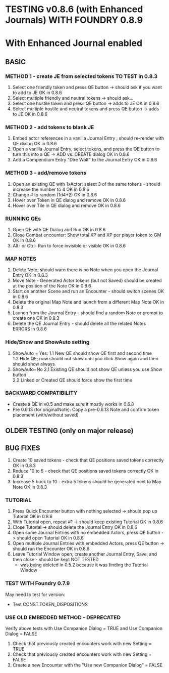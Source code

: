 # TESTING v0.8.6 (with Enhanced Journals) WITH FOUNDRY 0.8.9
# With Enhanced Journal enabled

## BASIC
### METHOD 1 - create JE from selected tokens                                                               TO TEST in 0.8.3
1. Select one friendly token and press QE button -> should ask if you want to add to JE                     OK in 0.8.6
2. Select multiple friendly and neutral tokens -> should ask...						                
3. Select one hostile token and press QE button -> adds to JE	                                            OK in 0.8.6
4. Select multiple hostile and neutral tokens and press QE button -> adds to JE 				            OK in 0.8.6	

### METHOD 2 - add tokens to blank JE
1. Embed actor references in a vanilla Journal Entry ; should re-render with QE dialog                       OK in 0.8.6	
2. Open a vanilla Journal Entry, select tokens, and press the QE button to turn this into a QE -> ADD vs. CREATE dialog   OK in 0.8.6
3. Add a Compendium Entry "Dire Wolf" to the Journal Entry		                                       	    OK in 0.8.6

### METHOD 3 - add/remove tokens                                                        
1. Open an existing QE with 1xActor; select 3 of the same tokens - should increase the number to 4          OK in 0.8.6
2. Change # to random (1d4+2)                                                                              OK in 0.8.6
3. Hover over Token in QE dialog and remove                                                                 OK in 0.8.6
4. Hover over Tile in QE dialog and remove		                                                            OK in 0.8.6

### RUNNING QEs
1. Open QE with QE Dialog and Run                                                                           OK in 0.8.6
2. Close Combat encounter: Show total XP and XP per player token to GM                                     OK in 0.8.6
3. Alt- or Ctrl- Run to force invisible or visible                                                          OK in 0.8.6

### MAP NOTES
1. Delete Note; should warn there is no Note when you open the Journal Entry                                OK in 0.8.3		
2. Move Note - Generated Actor tokens (but not Saved) should be created at the position of the Note         OK in 0.8.6	
3. Start on another Scene and run an Encounter - should switch scenes     					                OK in 0.8.6
5. Delete the original Map Note and launch from a different Map Note                                        OK in 0.8.3
7. Launch from the Journal Entry - should find a random Note or prompt to create one                        OK in 0.8.3
8. Delete the QE Journal Entry - should delete all the related Notes                                       	ERRORS in 0.8.6					                                      															

### Hide/Show and ShowAuto setting
1. ShowAuto = Yes:
1.1 New QE should show QE first and second time								
1.2 Hide QE; now should not show until you click Show again and then should show always				
2. ShowAuto=No
2.1 Existing QE should not show QE unless you use Show button							
2.2 Linked or Created QE should force show the first time

### BACKWARD COMPATIBILITY
- Create a QE in v0.5 and make sure it mostly works in 0.6.8
- Pre 0.6.13 (for originalNote): Copy a pre-0.6.13 Note and confirm token placement (with/without saved)
## OLDER TESTING (only on major release)
## BUG FIXES
1. Create 10 saved tokens - check that QE positions saved tokens correctly                                  OK in 0.8.3
2. Reduce 10 to 5 - check that QE positions saved tokens correctly                                          OK in 0.8.3
3. Increase 5 back to 10 - extra 5 tokens should be generated next to Map Note                              OK in 0.8.3
### TUTORIAL
1. Press Quick Encounter button with nothing selected -> should pop up Tutorial					 			OK in 0.8.6
2. With Tutorial open, repeat #1 -> should keep existing Tutorial         						        	OK in 0.8.6
3. Close Tutorial -> should delete the Journal Entry                          						        OK in 0.8.6
4. Open some Journal Entries with no embedded Actors, press QE button -> should open Tutorial               OK in 0.8.6
5. Open multiple Journal Entries with embedded Actors, press QE button -> should run the Encounter          OK in 0.8.6
6. Leave Tutorial Window open; create another Journal Entry, Save, and then close - should be kept		    NOT TESTED	
    - was being deleted in 0.5.2 because it was finding the Tutorial Window

### TEST WITH Foundry 0.7.9
May need to test for version:
- Test CONST.TOKEN_DISPOSITIONS

### USE OLD EMBEDDED METHOD - DEPRECATED
Verify above tests with Use Companion Dialog = TRUE and Use Companion Dialog = FALSE
1. Check that previously created encounters work with new Setting = TRUE
2. Check that previously created encounters work with new Setting = FALSE
3. Create a new Encounter with the "Use new Companion Dialog" = FALSE

